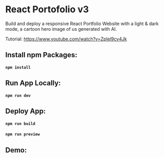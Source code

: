 # React Portofolio v3

Build and deploy a responsive React Portfolio Website with a light & dark mode, a cartoon hero image of us generated with AI.

Tutorial: https://www.youtube.com/watch?v=ZpIel9cv4Jk

## Install npm Packages:

#### `npm install`

## Run App Locally:

#### `npm run dev`

## Deploy App:

#### `npm run build`

#### `npm run preview`

## Demo:

####
